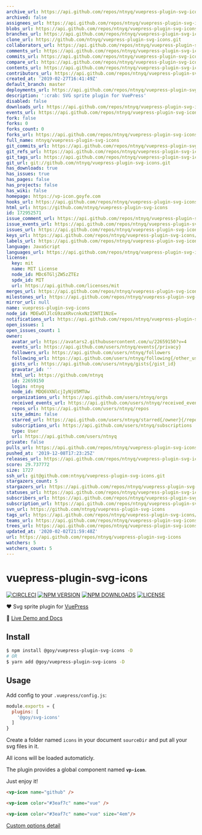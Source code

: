 ```yaml
---
archive_url: https://api.github.com/repos/ntnyq/vuepress-plugin-svg-icons/{archive_format}{/ref}
archived: false
assignees_url: https://api.github.com/repos/ntnyq/vuepress-plugin-svg-icons/assignees{/user}
blobs_url: https://api.github.com/repos/ntnyq/vuepress-plugin-svg-icons/git/blobs{/sha}
branches_url: https://api.github.com/repos/ntnyq/vuepress-plugin-svg-icons/branches{/branch}
clone_url: https://github.com/ntnyq/vuepress-plugin-svg-icons.git
collaborators_url: https://api.github.com/repos/ntnyq/vuepress-plugin-svg-icons/collaborators{/collaborator}
comments_url: https://api.github.com/repos/ntnyq/vuepress-plugin-svg-icons/comments{/number}
commits_url: https://api.github.com/repos/ntnyq/vuepress-plugin-svg-icons/commits{/sha}
compare_url: https://api.github.com/repos/ntnyq/vuepress-plugin-svg-icons/compare/{base}...{head}
contents_url: https://api.github.com/repos/ntnyq/vuepress-plugin-svg-icons/contents/{+path}
contributors_url: https://api.github.com/repos/ntnyq/vuepress-plugin-svg-icons/contributors
created_at: '2019-02-27T16:41:49Z'
default_branch: master
deployments_url: https://api.github.com/repos/ntnyq/vuepress-plugin-svg-icons/deployments
description: ':crab: SVG sprite plugin for VuePress'
disabled: false
downloads_url: https://api.github.com/repos/ntnyq/vuepress-plugin-svg-icons/downloads
events_url: https://api.github.com/repos/ntnyq/vuepress-plugin-svg-icons/events
fork: false
forks: 0
forks_count: 0
forks_url: https://api.github.com/repos/ntnyq/vuepress-plugin-svg-icons/forks
full_name: ntnyq/vuepress-plugin-svg-icons
git_commits_url: https://api.github.com/repos/ntnyq/vuepress-plugin-svg-icons/git/commits{/sha}
git_refs_url: https://api.github.com/repos/ntnyq/vuepress-plugin-svg-icons/git/refs{/sha}
git_tags_url: https://api.github.com/repos/ntnyq/vuepress-plugin-svg-icons/git/tags{/sha}
git_url: git://github.com/ntnyq/vuepress-plugin-svg-icons.git
has_downloads: true
has_issues: true
has_pages: false
has_projects: false
has_wiki: false
homepage: https://vp-icon.goyfe.com
hooks_url: https://api.github.com/repos/ntnyq/vuepress-plugin-svg-icons/hooks
html_url: https://github.com/ntnyq/vuepress-plugin-svg-icons
id: 172952571
issue_comment_url: https://api.github.com/repos/ntnyq/vuepress-plugin-svg-icons/issues/comments{/number}
issue_events_url: https://api.github.com/repos/ntnyq/vuepress-plugin-svg-icons/issues/events{/number}
issues_url: https://api.github.com/repos/ntnyq/vuepress-plugin-svg-icons/issues{/number}
keys_url: https://api.github.com/repos/ntnyq/vuepress-plugin-svg-icons/keys{/key_id}
labels_url: https://api.github.com/repos/ntnyq/vuepress-plugin-svg-icons/labels{/name}
language: JavaScript
languages_url: https://api.github.com/repos/ntnyq/vuepress-plugin-svg-icons/languages
license:
  key: mit
  name: MIT License
  node_id: MDc6TGljZW5zZTEz
  spdx_id: MIT
  url: https://api.github.com/licenses/mit
merges_url: https://api.github.com/repos/ntnyq/vuepress-plugin-svg-icons/merges
milestones_url: https://api.github.com/repos/ntnyq/vuepress-plugin-svg-icons/milestones{/number}
mirror_url: null
name: vuepress-plugin-svg-icons
node_id: MDEwOlJlcG9zaXRvcnkxNzI5NTI1NzE=
notifications_url: https://api.github.com/repos/ntnyq/vuepress-plugin-svg-icons/notifications{?since,all,participating}
open_issues: 1
open_issues_count: 1
owner:
  avatar_url: https://avatars2.githubusercontent.com/u/22659150?v=4
  events_url: https://api.github.com/users/ntnyq/events{/privacy}
  followers_url: https://api.github.com/users/ntnyq/followers
  following_url: https://api.github.com/users/ntnyq/following{/other_user}
  gists_url: https://api.github.com/users/ntnyq/gists{/gist_id}
  gravatar_id: ''
  html_url: https://github.com/ntnyq
  id: 22659150
  login: ntnyq
  node_id: MDQ6VXNlcjIyNjU5MTUw
  organizations_url: https://api.github.com/users/ntnyq/orgs
  received_events_url: https://api.github.com/users/ntnyq/received_events
  repos_url: https://api.github.com/users/ntnyq/repos
  site_admin: false
  starred_url: https://api.github.com/users/ntnyq/starred{/owner}{/repo}
  subscriptions_url: https://api.github.com/users/ntnyq/subscriptions
  type: User
  url: https://api.github.com/users/ntnyq
private: false
pulls_url: https://api.github.com/repos/ntnyq/vuepress-plugin-svg-icons/pulls{/number}
pushed_at: '2019-12-08T17:23:25Z'
releases_url: https://api.github.com/repos/ntnyq/vuepress-plugin-svg-icons/releases{/id}
score: 29.737772
size: 1727
ssh_url: git@github.com:ntnyq/vuepress-plugin-svg-icons.git
stargazers_count: 5
stargazers_url: https://api.github.com/repos/ntnyq/vuepress-plugin-svg-icons/stargazers
statuses_url: https://api.github.com/repos/ntnyq/vuepress-plugin-svg-icons/statuses/{sha}
subscribers_url: https://api.github.com/repos/ntnyq/vuepress-plugin-svg-icons/subscribers
subscription_url: https://api.github.com/repos/ntnyq/vuepress-plugin-svg-icons/subscription
svn_url: https://github.com/ntnyq/vuepress-plugin-svg-icons
tags_url: https://api.github.com/repos/ntnyq/vuepress-plugin-svg-icons/tags
teams_url: https://api.github.com/repos/ntnyq/vuepress-plugin-svg-icons/teams
trees_url: https://api.github.com/repos/ntnyq/vuepress-plugin-svg-icons/git/trees{/sha}
updated_at: '2020-02-02T21:59:48Z'
url: https://api.github.com/repos/ntnyq/vuepress-plugin-svg-icons
watchers: 5
watchers_count: 5
---
```


# vuepress-plugin-svg-icons

[![CIRCLECI](https://img.shields.io/circleci/project/ntnyq/vuepress-plugin-svg-icons/master.svg?logo=circleci)](https://circleci.com/gh/ntnyq/vuepress-plugin-svg-icons)
[![NPM VERSION](https://img.shields.io/npm/v/@goy/vuepress-plugin-svg-icons.svg)](https://www.npmjs.com/package/@goy/vuepress-plugin-svg-icons)
[![NPM DOWNLOADS](https://img.shields.io/npm/dy/@goy/vuepress-plugin-svg-icons.svg)](https://www.npmjs.com/package/@goy/vuepress-plugin-svg-icons)
[![LICENSE](https://img.shields.io/github/license/ntnyq/vuepress-plugin-svg-icons.svg)](https://github.com/ntnyq/vuepress-plugin-svg-icons/blob/master/LICENSE)

:heart: Svg sprite plugin for [VuePress](https://vuepress.vuejs.org)

:book: [Live Demo and Docs](https://vp-icon.goyfe.com)

## Install

``` bash
$ npm install @goy/vuepress-plugin-svg-icons -D
# OR
$ yarn add @goy/vuepress-plugin-svg-icons -D
```

## Usage

Add config to your `.vuepress/config.js`:

``` js
module.exports = {
  plugins: [
    '@goy/svg-icons'
  ]
}
```

Create a folder named `icons` in your document `sourceDir` and put all your svg files in it.

All icons will be loaded automaticly. 

The plugin provides a global component named __`vp-icon`__. 

Just enjoy it!

``` markdown
<vp-icon name="github" />

<vp-icon color="#3eaf7c" name="vue" />

<vp-icon color="#3eaf7c" name="vue" size="4em"/>
```

[Custom options detail](https://vp-icon.goyfe.com/guide)
